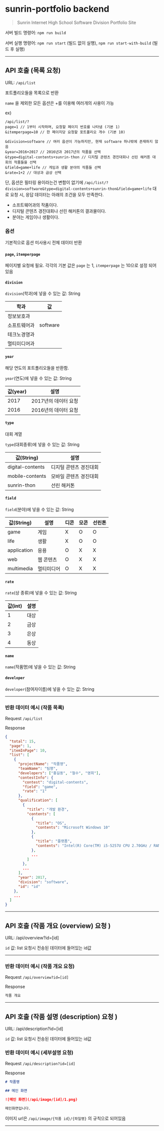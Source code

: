 # sunrin-portfolio backend

> Sunrin Internet High School Software Division Portfolio Site

서버 빌드 명령어: `npm run build`

서버 실행 명령어: `npm run start` (빌드 없이 실행), `npm run start-with-build` (빌드 후 실행)

---

## API 호출 (목록 요청)

URL: `/api/list`

포트폴리오들을 목록으로 반환

`name` 을 제외한 모든 옵션은 +를 이용해 여러개의 사용이 가능

ex)

```text
/api/list/?
page=1 // 1부터 시작하며, 요청할 페이지 번호를 나타냄 (기본 1)
&itemperpage=10 // 한 페이지당 요청할 포트폴리오 개수 (기본 10)

&division=software // 여러 옵션이 가능하지만, 현재 software 하나밖에 존재하지 않음
&year=2016+2017 // 2016년과 2017년의 작품을 선택
&type=digital-contents+sunrin-thon // 디지털 콘텐츠 경진대회나 선린 해커톤 대회의 작품들을 선택
&field=game+life // 게임과 생활 분야의 작품들 선택
&rate=1+2 // 대상과 금상 선택
```

단, 옵션은 필터링 용이라는건 변함이 없기에
`/api/list/?division=software&type=digital-contents+sunrin-thon&field=game+life` 대로 요청 시, 응답 데이터는 아래의 조건을 모두 만족한다.

- 소프트웨어과의 작품이다.
- 디지털 콘텐츠 경진대회나 선린 해커톤의 결과물이다.
- 분야는 게임이나 생활이다.

### 옵션

기본적으로 옵션 미사용시 전체 데이터 반환

#### `page`, `itemperpage`

페이지별 요청에 필요.
각각의 기본 값은 `page` 는 1, `itemperpage` 는 10으로 설정 되어 있음

#### `division`

`division`(학과)에 넣을 수 있는 값: String

학과         | 값
------------ | ------------
정보보호과   |
소프트웨어과 | software
테크노경영과 |
멀티미디어과 |

#### `year`

해당 연도의 포트폴리오들을 반환함.

`year`(연도)에 넣을 수 있는 값: String

값(year)   | 설명
---------- | --------------------
2017       | 2017년의 데이터 요청
2016       | 2016년의 데이터 요청

#### `type`

대회 계열

`type`(대회종류)에 넣을 수 있는 값: String

값(String)       | 설명
---------------- | ----------------------
digital-contents | 디지털 콘텐츠 경진대회
mobile-contents  | 모바일 콘텐츠 경진대회
sunrin-thon      | 선린 해커톤

#### `field`

`field`(분야)에 넣을 수 있는 값: String

값(String)  | 설명       | 디콘 | 모콘 | 선린톤
-------     | ---------- | ---- | ---- | ------
game        | 게임       | X    | O    | O
life        | 생활       | X    | O    | O
application | 응용       | O    | X    | X
web         | 웹 콘텐츠  | O    | X    | X
multimedia  | 멀티미디어 | O    | X    | X

#### `rate`

`rate`(상 종류)에 넣을 수 있는 값: String

값(int) | 설명 |
------- | ---- |
1       | 대상 |
2       | 금상 |
3       | 은상 |
4       | 동상 |

#### `name`

`name`(작품명)에 넣을 수 있는 값: String

#### `developer`

`developer`(참여자이름)에 넣을 수 있는 값: String

---

### 반환 데이터 예시 (작품 목록)

Request `/api/list`

Response

```json
{
  "total": 15,
  "page": 1,
  "itemInPage": 10,
  "list": [
    {
      "projectName": "작품명",
      "teamName": "팀명",
      "developers": ["홍길동", "철수", "영희"],
      "contestInfo": {
        "contest": "digital-contents",
        "field": "game",
        "rate": "1"
      },
      "qualification": [
        {
          "title": "개발 환경",
          "contents": [
            {
              "title": "OS",
              "contents": "Microsoft Windows 10"
            },
            {
              "title": "플랫폼",
              "contents": "Intel(R) Core(TM) i5-5257U CPU 2.70GHz / RAM 8G"
            },
            ...
          ]
        },
        ...
      ],
      "year": 2017,
      "division": "software",
      "id": "id"
    },
    ...
  ]
}
```

---

## API 호출 (작품 개요 (overview) 요청 )

URL: /api/overview?id=[id]

`id` 값: list 요청시 전송된 데이터에 들어있는 id값

---

### 반환 데이터 예시 (작품 개요 요청)

Request `/api/overview?id=[id]`

Response

```md
작품 개요
```

---

## API 호출 (작품 설명 (description) 요청 )

URL: /api/description?id=[id]

`id` 값: list 요청시 전송된 데이터에 들어있는 id값

### 반환 데이터 예시 (세부설명 요청)

Request `/api/description?id=[id]`

Response

```md
# 작품명

## 메인 화면

![메인 화면](/api/image/[id]/1.png)

메인화면입니다.

```

이미지 url은 `/api/image/{작품 id}/{파일명}` 의 규칙으로 되어있음

---

